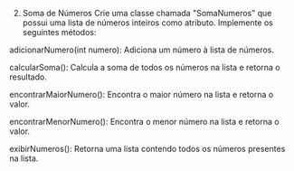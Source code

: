 2. Soma de Números
Crie uma classe chamada "SomaNumeros" que possui uma lista de números inteiros como atributo. Implemente os seguintes métodos:

adicionarNumero(int numero): Adiciona um número à lista de números.

calcularSoma(): Calcula a soma de todos os números na lista e retorna o resultado.

encontrarMaiorNumero(): Encontra o maior número na lista e retorna o valor.

encontrarMenorNumero(): Encontra o menor número na lista e retorna o valor.

exibirNumeros(): Retorna uma lista contendo todos os números presentes na lista.